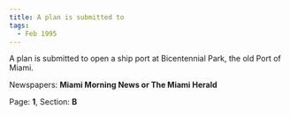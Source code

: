 ```yaml
---  
title: A plan is submitted to  
tags:  
  - Feb 1995  
---  
```

  
A plan is submitted to open a ship port at Bicentennial Park, the old Port of Miami.  
  
Newspapers: **Miami Morning News or The Miami Herald**  
  
Page: **1**, Section: **B** 
